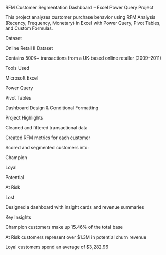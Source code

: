 RFM Customer Segmentation Dashboard – Excel Power Query Project

This project analyzes customer purchase behavior using RFM Analysis (Recency, Frequency, Monetary) in Excel with Power Query, Pivot Tables, and Custom Formulas.

Dataset

Online Retail II Dataset

Contains 500K+ transactions from a UK-based online retailer (2009–2011)

Tools Used

Microsoft Excel

Power Query

Pivot Tables

Dashboard Design & Conditional Formatting

Project Highlights

Cleaned and filtered transactional data

Created RFM metrics for each customer

Scored and segmented customers into:

Champion

Loyal

Potential

At Risk

Lost

Designed a dashboard with insight cards and revenue summaries



Key Insights

Champion customers make up 15.46% of the total base

At Risk customers represent over $1.3M in potential churn revenue

Loyal customers spend an average of $3,282.96

